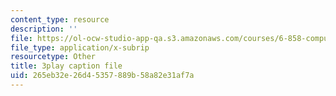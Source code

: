 ```yaml
---
content_type: resource
description: ''
file: https://ol-ocw-studio-app-qa.s3.amazonaws.com/courses/6-858-computer-systems-security-fall-2014/265eb32e26d45357889b58a82e31af7a_I0Psvvky-44.vtt
file_type: application/x-subrip
resourcetype: Other
title: 3play caption file
uid: 265eb32e-26d4-5357-889b-58a82e31af7a
---
```

